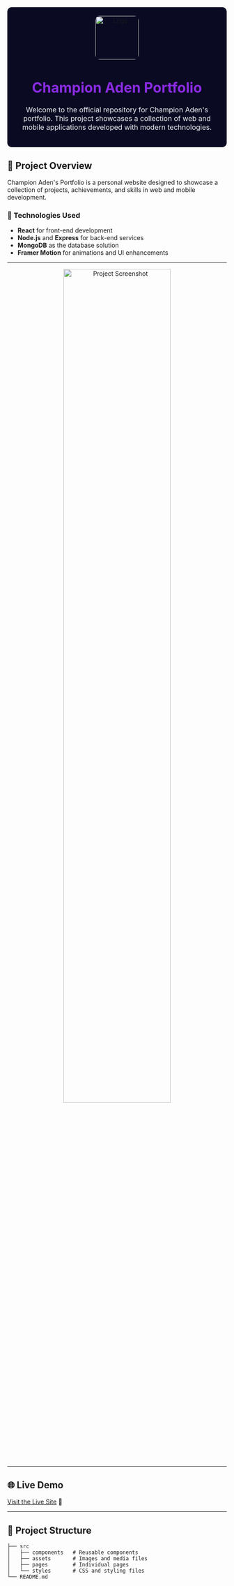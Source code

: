 <div align="center" style="background-color: #0A0A23; padding: 20px; border-radius: 10px;">
  <img src="https://github.com/MrChampion2020/champion/blob/main/assets/logo.png" alt="Logo" width="100" style="border-radius: 10px;"/>
  <h1 style="color: #8A2BE2; font-size: 32px; font-weight: bold;">Champion Aden Portfolio</h1>
  <p style="color: #F0F4F8; font-size: 16px;">Welcome to the official repository for Champion Aden's portfolio. This project showcases a collection of web and mobile applications developed with modern technologies.</p>
</div>


## 🚀 Project Overview

Champion Aden's Portfolio is a personal website designed to showcase a collection of projects, achievements, and skills in web and mobile development.

### 🔧 Technologies Used
- **React** for front-end development
- **Node.js** and **Express** for back-end services
- **MongoDB** as the database solution
- **Framer Motion** for animations and UI enhancements

---

<div align="center">
  <img src="https://github.com/MrChampion2020/champion/portfolio/main/assets/.png" alt="Project Screenshot" width="70%" style="border-radius: 10px;"/>
</div>

---

## 🌐 Live Demo
[Visit the Live Site](https://championadenportfolio.com) 🎉

---

## 📂 Project Structure

```plaintext
├── src
│   ├── components   # Reusable components
│   ├── assets       # Images and media files
│   ├── pages        # Individual pages
│   └── styles       # CSS and styling files
└── README.md
